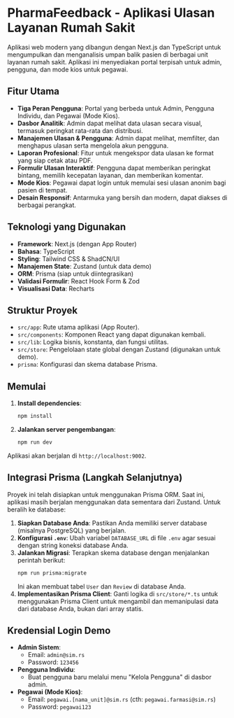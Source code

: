 # PharmaFeedback - Aplikasi Ulasan Layanan Rumah Sakit

Aplikasi web modern yang dibangun dengan Next.js dan TypeScript untuk mengumpulkan dan menganalisis umpan balik pasien di berbagai unit layanan rumah sakit. Aplikasi ini menyediakan portal terpisah untuk admin, pengguna, dan mode kios untuk pegawai.

## Fitur Utama

-   **Tiga Peran Pengguna**: Portal yang berbeda untuk Admin, Pengguna Individu, dan Pegawai (Mode Kios).
-   **Dasbor Analitik**: Admin dapat melihat data ulasan secara visual, termasuk peringkat rata-rata dan distribusi.
-   **Manajemen Ulasan & Pengguna**: Admin dapat melihat, memfilter, dan menghapus ulasan serta mengelola akun pengguna.
-   **Laporan Profesional**: Fitur untuk mengekspor data ulasan ke format yang siap cetak atau PDF.
-   **Formulir Ulasan Interaktif**: Pengguna dapat memberikan peringkat bintang, memilih kecepatan layanan, dan memberikan komentar.
-   **Mode Kios**: Pegawai dapat login untuk memulai sesi ulasan anonim bagi pasien di tempat.
-   **Desain Responsif**: Antarmuka yang bersih dan modern, dapat diakses di berbagai perangkat.

## Teknologi yang Digunakan

-   **Framework**: Next.js (dengan App Router)
-   **Bahasa**: TypeScript
-   **Styling**: Tailwind CSS & ShadCN/UI
-   **Manajemen State**: Zustand (untuk data demo)
-   **ORM**: Prisma (siap untuk diintegrasikan)
-   **Validasi Formulir**: React Hook Form & Zod
-   **Visualisasi Data**: Recharts

## Struktur Proyek

-   `src/app`: Rute utama aplikasi (App Router).
-   `src/components`: Komponen React yang dapat digunakan kembali.
-   `src/lib`: Logika bisnis, konstanta, dan fungsi utilitas.
-   `src/store`: Pengelolaan state global dengan Zustand (digunakan untuk demo).
-   `prisma`: Konfigurasi dan skema database Prisma.

## Memulai

1.  **Install dependencies**:
    ```bash
    npm install
    ```

2.  **Jalankan server pengembangan**:
    ```bash
    npm run dev
    ```

Aplikasi akan berjalan di `http://localhost:9002`.

## Integrasi Prisma (Langkah Selanjutnya)

Proyek ini telah disiapkan untuk menggunakan Prisma ORM. Saat ini, aplikasi masih berjalan menggunakan data sementara dari Zustand. Untuk beralih ke database:

1.  **Siapkan Database Anda**: Pastikan Anda memiliki server database (misalnya PostgreSQL) yang berjalan.
2.  **Konfigurasi `.env`**: Ubah variabel `DATABASE_URL` di file `.env` agar sesuai dengan string koneksi database Anda.
3.  **Jalankan Migrasi**: Terapkan skema database dengan menjalankan perintah berikut:
    ```bash
    npm run prisma:migrate
    ```
    Ini akan membuat tabel `User` dan `Review` di database Anda.
4.  **Implementasikan Prisma Client**: Ganti logika di `src/store/*.ts` untuk menggunakan Prisma Client untuk mengambil dan memanipulasi data dari database Anda, bukan dari array statis.

## Kredensial Login Demo

-   **Admin Sistem**:
    -   Email: `admin@sim.rs`
    -   Password: `123456`
-   **Pengguna Individu**:
    -   Buat pengguna baru melalui menu "Kelola Pengguna" di dasbor admin.
-   **Pegawai (Mode Kios)**:
    -   Email: `pegawai.[nama_unit]@sim.rs` (cth: `pegawai.farmasi@sim.rs`)
    -   Password: `pegawai123`
